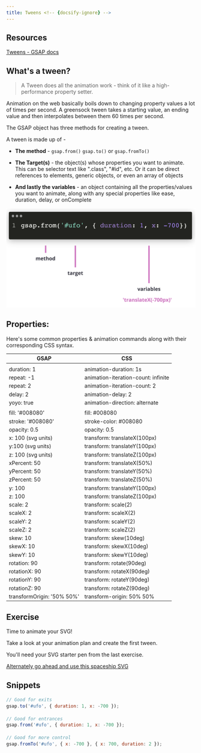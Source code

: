 ```yaml
---
title: Tweens <!-- {docsify-ignore} -->
---
```


## Resources

[Tweens - GSAP docs](https://greensock.com/docs/v3/GSAP/Tween)

## What's a tween? <!-- {docsify-ignore} -->

> A Tween does all the animation work - think of it like a high-performance property setter.

Animation on the web basically boils down to changing property values a lot of times per second. A greensock tween takes a starting value, an ending value and then interpolates between them 60 times per second.

The GSAP object has three methods for creating a tween.

A tween is made up of -

- **The method** -
  `gsap.from()`
  `gsap.to()`
  or `gsap.fromTo()`

- **The Target(s)** - the object(s) whose properties you want to animate. This can be selector text like ".class", "#id", etc. Or it can be direct references to elements, generic objects, or even an array of objects
- **And lastly the variables** - an object containing all the properties/values you want to animate, along with any special properties like ease, duration, delay, or onComplete

![tween infographic](_media/tween.png)

## Properties:

Here's some common properties & animation commands along with their corresponding CSS syntax.

| GSAP                       | CSS                                 |
| -------------------------- | ----------------------------------- |
|                            |                                     |
| duration: 1                | animation-duration: 1s              |
| repeat: -1                 | animation-iteration-count: infinite |
| repeat: 2                  | animation-iteration-count: 2        |
| delay: 2                   | animation-delay: 2                  |
| yoyo: true                 | animation-direction: alternate      |
|                            |                                     |
| fill: '#008080'            | fill: #008080                       |
| stroke: '#008080'          | stroke-color: #008080               |
| opacity: 0.5               | opacity: 0.5                        |
| x: 100 (svg units)         | transform: translateX(100px)        |
| y:100 (svg units)          | transform: translateY(100px)        |
| z: 100 (svg units)         | transform: translateZ(100px)        |
| xPercent: 50               | transform: translateX(50%)          |
| yPercent: 50               | transform: translateY(50%)          |
| zPercent: 50               | transform: translateZ(50%)          |
| y: 100                     | transform: translateY(100px)        |
| z: 100                     | transform: translateZ(100px)        |
| scale: 2                   | transform: scale(2)                 |
| scaleX: 2                  | transform: scaleX(2)                |
| scaleY: 2                  | transform: scaleY(2)                |
| scaleZ: 2                  | transform: scaleZ(2)                |
| skew: 10                   | transform: skew(10deg)              |
| skewX: 10                  | transform: skewX(10deg)             |
| skewY: 10                  | transform: skewY(10deg)             |
| rotation: 90               | transform: rotate(90deg)            |
| rotationX: 90              | transform: rotateX(90deg)           |
| rotationY: 90              | transform: rotateY(90deg)           |
| rotationZ: 90              | transform: rotateZ(90deg)           |
| transformOrigin: '50% 50%' | transform-origin: 50% 50%           |

## Exercise

Time to animate your SVG!

Take a look at your animation plan and create the first tween.

You'll need your SVG starter pen from the last exercise.

[Alternately go ahead and use this spaceship SVG](https://codepen.io/svganimationworkshop/pen/wvaerbO?editors=1010)

## Snippets

```js
// Good for exits
gsap.to('#ufo', { duration: 1, x: -700 });

// Good for entrances
gsap.from('#ufo', { duration: 1, x: -700 });

// Good for more control
gsap.fromTo('#ufo', { x: -700 }, { x: 700, duration: 2 });
```

